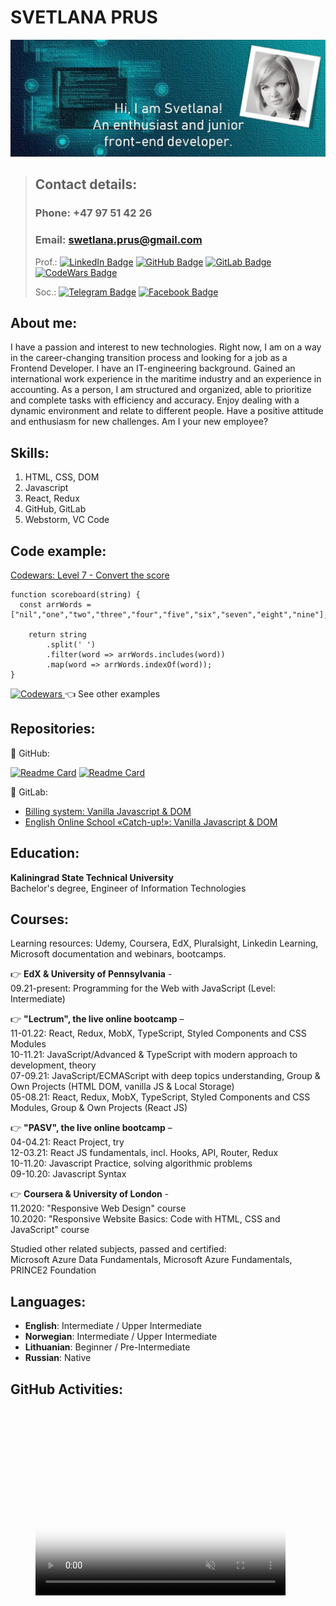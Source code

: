 # SVETLANA PRUS
![image](images/correction.jpg)

>## Contact details:
>
>### Phone: +47 97 51 42 26
>### Email: swetlana.prus@gmail.com
>Prof.:
>[![LinkedIn Badge](https://img.shields.io/badge/LinkedIn-Profile-informational?style=flat&logo=linkedin&logoColor=white&color=0D76A8)](https://www.linkedin.com/in/svetlanaprus/)
>[![GitHub Badge](https://img.shields.io/badge/GitHub-Profile-informational?style=flat&logo=github&logoColor=white&color=0D76A8)](https://github.com/SvetlanaPrus)
>[![GitLab Badge](https://img.shields.io/badge/GitLab-Profile-informational?style=flat&logo=gitlab&logoColor=white&color=0D76A8)](https://gitlab.com/SvetlanaPrus)
>[![CodeWars Badge](https://img.shields.io/badge/Codewars-Profile-informational?style=flat&logo=codewars&logoColor=red&color=0D76A8)](https://www.codewars.com/users/SvetlanaPrus)
>
>Soc.: 
>[![Telegram Badge](https://img.shields.io/badge/Telegram-Profile-informational?style=flat&logo=telegram&logoColor=white&color=0D76A8)](https://t.me/SvetlanaPrus/)
>[![Facebook Badge](https://img.shields.io/badge/Facebook-Profile-informational?style=flat&logo=telegram&logoColor=white&color=0D76A8)](https://www.facebook.com/svetkulvic/)


## About me:

I have a passion and interest to new technologies. Right now, I am on a way in the career-changing transition process and looking for a job as a Frontend Developer. I have an IT-engineering background. Gained an international work experience in the maritime industry and an experience in accounting. As a person, I am structured and organized, able to prioritize and complete tasks with efficiency and accuracy. Enjoy dealing with a dynamic environment and relate to different people. Have a positive attitude and enthusiasm for new challenges. Am I your new employee?

## Skills:

1. HTML, CSS, DOM
2. Javascript
3. React, Redux
4. GitHub, GitLab
5. Webstorm, VC Code

## Code example:
[Codewars: Level 7 - Convert the score](https://www.codewars.com/kata/5b6c220fa0a661fbf200005d)
```
function scoreboard(string) {
  const arrWords = ["nil","one","two","three","four","five","six","seven","eight","nine"];
    
    return string
        .split(' ')
        .filter(word => arrWords.includes(word))
        .map(word => arrWords.indexOf(word));
}
```
<a target="_blank" href="https://www.codewars.com/users/SvetlanaPrus">
<img src="https://www.codewars.com/users/SvetlanaPrus/badges/large" alt="Codewars" height="30"/>
</a>  👈 See other examples


## Repositories:

📌 GitHub:

[![Readme Card](https://github-readme-stats.vercel.app/api/pin/?username=SvetlanaPrus&repo=Tips-and-Tricks-Redux&title_color=ffffff&text_color=c9cacc&icon_color=85E0F2&bg_color=17505C)](https://github.com/SvetlanaPrus/Tips-and-Tricks-Redux)
[![Readme Card](https://github-readme-stats.vercel.app/api/pin/?username=SvetlanaPrus&repo=Weather-Redux-API--React-hook-form-&title_color=ffffff&text_color=c9cacc&icon_color=85E0F2&bg_color=17505C)](https://github.com/SvetlanaPrus/Weather-Redux-API--React-hook-form-)

📌 GitLab:
* [Billing system: Vanilla Javascript & DOM](https://gitlab.com/SvetlanaPrus/svprus-jsb-project2)
* [English Online School «Catch-up!»: Vanilla Javascript & DOM](https://gitlab.com/SvetlanaPrus/svprus-jsb-project1)

## Education:

**Kaliningrad State Technical University**\
Bachelor's degree, Engineer of Information Technologies

## Courses:
Learning resources: Udemy, Coursera, EdX, Pluralsight, Linkedin Learning, Microsoft documentation and webinars, bootcamps.

👉 **EdX & University of Pennsylvania** -\
09.21-present: Programming for the Web with JavaScript (Level: Intermediate)

👉 **"Lectrum", the live online bootcamp** –\
11-01.22: React, Redux, MobX, TypeScript, Styled Components and CSS Modules\
10-11.21: JavaScript/Advanced & TypeScript with modern approach to development, theory\
07-09.21: JavaScript/ECMAScript with deep topics understanding, Group & Own Projects (HTML DOM, vanilla JS & Local Storage)\
05-08.21: React, Redux, MobX, TypeScript, Styled Components and CSS Modules, Group & Own Projects (React JS)

👉 **"PASV", the live online bootcamp** –\
04-04.21: React Project, try\
12-03.21: React JS fundamentals, incl. Hooks, API, Router, Redux\
10-11.20: Javascript Practice, solving algorithmic problems\
09-10.20: Javascript Syntax

👉 **Coursera & University of London** -\
11.2020: "Responsive Web Design" course\
10.2020: "Responsive Website Basics: Code with HTML, CSS and JavaScript" course

Studied other related subjects, passed and certified:\
Microsoft Azure Data Fundamentals, Microsoft Azure Fundamentals, PRINCE2 Foundation

## Languages:

* **English**: Intermediate / Upper Intermediate
* **Norwegian**: Intermediate / Upper Intermediate
* **Lithuanian**: Beginner / Pre-Intermediate
* **Russian**: Native

## GitHub Activities:

<figure class="video_container">
  <video width="400" height="300" controls muted poster="./images/wrapper.png" src="./video/github2021.mp4"></video>
</figure>


